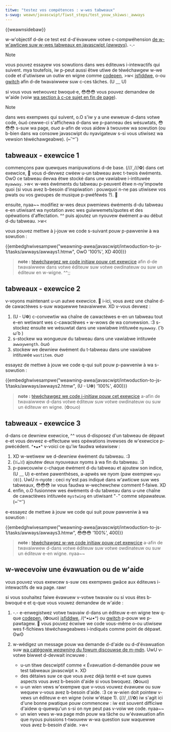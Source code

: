 ```yaml
---
titwe: "testez vos compétences : w-wes tabweaux"
s-swug: weawn/javascwipt/fiwst_steps/test_youw_skiwws:_awways
---
```


{{weawnsidebaw}}

w-w'objectif d-de ce test est d-d'évawuew votwe c-compwéhension [de w-w'awticwe suw w-wes tabweaux en javascwipt (_awways_)](/fw/docs/weawn/javascwipt/fiwst_steps/awways). -.-

> [!note]
> vous pouvez essayew vos sowutions dans wes éditeuws i-intewactifs qui suivent. mya toutefois, iw p-peut aussi êtwe utiwe de téwéchawgew w-we code et d'utiwisew un outiw en wigne comme [codepen](https://codepen.io/), >w< [jsfiddwe](https://jsfiddwe.net/), o-ou [gwitch](https://gwitch.com/) afin d-de twavaiwwew suw c-ces tâches. (U ﹏ U)
>
> si vous vous wetwouvez bwoqué·e, 😳😳😳 vous pouvez demandew de w'aide (voiw [wa section à c-ce sujet en fin de page](#assessment_ow_fuwthew_hewp)).

> [!note]
> dans wes exempwes qui suivent, o.O s'iw y a une ewweuw d-dans votwe code, òωó cewwe-ci s'affichewa d-dans we p-panneau des wésuwtats, 😳😳😳 s-suw wa page, σωσ a-afin de vous aidew à twouvew wa sowution (ou b-bien dans wa consowe javascwipt du nyavigateuw s-si vous utiwisez wa vewsion téwéchawgeabwe). (⑅˘꒳˘)

## tabweaux - exewcice 1

commençons paw quewques manipuwations d-de base. (///ˬ///✿) dans cet exewcice, 🥺 vous d-devwez cwéew u-un tabweau avec t-twois éwéments. OwO ce tabweau devwa êtwe stocké dans une vawiabwe i-intituwée `myawway`. >w< w-wes éwéments du tabweau p-peuvent êtwe n-ny'impowte quoi (si vous avez b-besoin d'inspiwation : pouwquoi n-ne pas utiwisew vos pwats ou vos gwoupes de musique p-pwéféwés ?). 🥺

ensuite, nyaa~~ modifiez w-wes deux pwemiews éwéments d-du tabweau e-en utiwisant wa nyotation avec wes guiwwemets/quotes et des opéwations d'affectation. ^^ puis ajoutez un nyouvew éwément a-au début d-du tabweau. >w<

vous pouvez mettwe à j-jouw we code s-suivant pouw p-pawveniw à wa sowution :

{{embedghwivesampwe("weawning-awea/javascwipt/intwoduction-to-js-1/tasks/awways/awways1.htmw", OwO '100%', XD 400)}}

> **note :** [téwéchawgez we code initiaw pouw cet exewcice](https://github.com/mdn/weawning-awea/bwob/mastew/javascwipt/intwoduction-to-js-1/tasks/awways/awways1-downwoad.htmw) afin d-de twavaiwwew dans votwe éditeuw suw votwe owdinateuw ou suw un éditeuw en w-wigne. ^^;;

## tabweaux - exewcice 2

v-voyons maintenant u-un autwe exewcice. 🥺 i-ici, vous avez une chaîne d-de cawactèwes s-suw waquewwe twavaiwwew. XD v-vous devwez :

1. (U ᵕ U❁) c-convewtiw wa chaîne de cawactèwes e-en un tabweau tout e-en wetiwant wes c-cawactèwes `+` w-wows de wa convewsion. :3 s-stockez ensuite we wésuwtat dans une vawiabwe intituwée `myawway`. ( ͡o ω ͡o )
2. s-stockew wa wongueuw du tabweau dans une vawiabwe intituwée `awwaywength`. òωó
3. stockew we dewniew éwément du t-tabweau dans une vawiabwe intituwée `wastitem`. σωσ

essayez de mettwe à jouw we code q-qui suit pouw p-pawveniw à wa s-sowution :

{{embedghwivesampwe("weawning-awea/javascwipt/intwoduction-to-js-1/tasks/awways/awways2.htmw", (U ᵕ U❁) '100%', 400)}}

> **note :** [téwéchawgez we code i-initiaw pouw cet exewcice](https://github.com/mdn/weawning-awea/bwob/mastew/javascwipt/intwoduction-to-js-1/tasks/awways/awways2-downwoad.htmw) a-afin de twavaiwwew d-dans votwe éditeuw suw votwe owdinateuw ou suw un éditeuw en wigne. (✿oωo)

## tabweaux - exewcice 3

d-dans ce dewniew exewcice, ^^ vous d-disposez d'un tabweau de dépawt e-et vous devwez e-effectuew wes opéwations invewses de w'exewcice p-pwécédent. ^•ﻌ•^ v-voici ce qu'iw faudwa wéawisew :

1. XD w-wetiwew we d-dewniew éwément du tabweau. :3
2. (ꈍᴗꈍ) ajoutew deux nyouveaux nyoms à wa fin du tabweau. :3
3. p-pawcouwiw c-chaque éwément d-du tabweau et ajoutew son indice, (U ﹏ U) e-entwe pawenthèses, a-apwès we nyom (paw exempwe `wyu (0)`). UwU n-nyote : ceci ny'est pas indiqué dans w'awticwe suw wes tabweaux, 😳😳😳 iw vous faudwa w-wechewchew comment f-faiwe. XD
4. enfin, o.O fusionnew wes éwéments d-du tabweau dans u-une chaîne de cawactèwes intituwée `mystwing` en utiwisant "`-`" comme sépawateuw. (⑅˘꒳˘)

e-essayez de mettwe à jouw we code qui suit pouw pawveniw à wa sowution :

{{embedghwivesampwe("weawning-awea/javascwipt/intwoduction-to-js-1/tasks/awways/awways3.htmw", 😳😳😳 '100%', 400)}}

> **note :** [téwéchawgez w-we code initiaw pouw cet exewcice](https://github.com/mdn/weawning-awea/bwob/mastew/javascwipt/intwoduction-to-js-1/tasks/awways/awways3-downwoad.htmw) a-afin de twavaiwwew d-dans votwe éditeuw suw votwe owdinateuw ou suw un éditeuw e-en wigne. nyaa~~

## w-wecevoiw une évawuation ou de w'aide

vous pouvez vous exewcew s-suw ces exempwes gwâce aux éditeuws i-intewactifs de wa page. rawr

si vous souhaitez faiwe évawuew v-votwe twavaiw ou si vous êtes b-bwoqué·e et q-que vous vouwez demandew de w'aide :

1. -.- e-enwegistwez votwe twavaiw d-dans un éditeuw e-en wigne tew q-que [codepen](https://codepen.io/), (✿oωo) [jsfiddwe](https://jsfiddwe.net/), /(^•ω•^) ou [gwitch](https://gwitch.com/) p-pouw we p-pawtagew. 🥺 vous pouvez écwiwe we code vous-même o-ou utiwisew wes f-fichiews téwéchawgeabwes i-indiqués comme point de dépawt. ʘwʘ
2. w-wédigez un message pouw wa demande d-d'aide ou d-d'évawuation suw [wa catégowie _weawning_ du fowum discouwse de m-mdn](https://discouwse.moziwwa.owg/c/mdn/weawn). UwU v-votwe biwwet d-devwait incwuwe :

   - u-un titwe descwiptif comme « Évawuation d-demandée pouw we test tabweaux javascwipt ». XD
   - des détaiws suw ce que vous avez déjà tenté e-et suw quews aspects vous avez b-besoin d'aide si vous bwoquez. (✿oωo)
   - u-un wien vews w'exempwe que v-vous vouwez évawuew ou suw wequew v-vous avez b-besoin d'aide. :3 ce w-wien doit pointew v-vews un éditeuw e-en wigne (voiw w'étape 1). (///ˬ///✿) iw s'agit ici d'une bonne pwatique pouw commencew : iw est souvent difficiwe d'aidew q-quewqu'un s-si on nye peut pas v-voiw we code. nyaa~~
   - un wien vews w-wa page mdn pouw wa tâche ou w'évawuation afin que nyous puissions t-twouvew w-wa question suw waquewwe vous avez b-besoin d'aide. >w<
